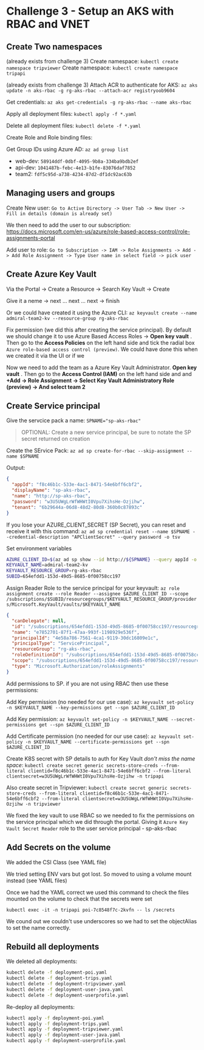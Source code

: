 # Challenge 3 - Setup an AKS with RBAC and VNET

## Create Two namespaces

(already exists from challenge 3) Create namespace: `kubectl create namespace tripviewer`
Create namespace: `kubectl create namespace tripapi`

(already exists from challenge 3) Attach ACR to authenticate for AKS: `az aks update -n aks-rbac -g rg-aks-rbac --attach-acr registryoob9604`

Get credentials: `az aks get-credentials -g rg-aks-rbac --name aks-rbac`

Apply all deployment files: `kubectl apply -f *.yaml`

Delete all deployment files: `kubectl delete -f *.yaml`

Create Role and Role binding files:

Get Group IDs using Azure AD: `az ad group list`

* web-dev: `58914ddf-0dbf-4095-9b8a-334ba9bdb2ef`
* api-dev: `1041487b-febc-4e13-b1fe-83076daf7852`
* team2: `fdf5c95d-a738-4234-87d2-df1dc92ac63b`

## Managing users and groups

Create New user: `Go to Active Directory -> User Tab -> New User -> Fill in details (domain is already set)`

We then need to add the user to our subscription: https://docs.microsoft.com/en-us/azure/role-based-access-control/role-assignments-portal

Add user to role: `Go to Subscription -> IAM -> Role Assignments -> Add -> Add Role Assignment -> Type User name in select field -> pick user`

## Create Azure Key Vault

Via the Portal -> Create a Resource -> Search Key Vault -> Create

Give it a neme -> next ... next ... next -> finish

Or we could have created it using the Azure CLI: `az keyvault create --name admiral-team2-kv --resource-group rg-aks-rbac`

Fix permission (we did this after creating the service principal). By default we should change it to use Azure Based Access Roles -> __Open key vault__ . Then go to the __Access Policies__ on the left hand side and tick the radial box `Azure role-based access control (preview)`. We could have done this when we created it via the UI or if we

Now we need to add the team as a Azure Key Vault Administrator. __Open key vault__ . Then go to the __Access Control (IAM)__ on the left hand side and and __+Add -> Role Assignment -> Select Key Vault Administratory Role (preview) -> And select team 2__

## Create Service principal

Give the servcice pack a name: `SPNAME="sp-aks-rbac"`

> OPTIONAL: Create a new service principal, be sure to notate the SP secret returned on creation

Create the SErvice Pack: `az ad sp create-for-rbac --skip-assignment --name $SPNAME`

Output:

```json
{
  "appId": "f8c46b1c-533e-4ac1-8471-54e6bff6cbf2",
  "displayName": "sp-aks-rbac",
  "name": "http://sp-aks-rbac",
  "password": "w3U5UWgLrWfWHWtI0Vpu7XihsHe-Ozjihw",
  "tenant": "6b29644a-06d8-48d2-80d8-360b0c87893c"
}
```

If you lose your AZURE_CLIENT_SECRET (SP Secret), you can reset and receive it with this command: `az ad sp credential reset --name $SPNAME --credential-description "APClientSecret" --query password -o tsv`

Set environment variables

```bash
AZURE_CLIENT_ID=$(az ad sp show --id http://${SPNAME} --query appId -o tsv)
KEYVAULT_NAME=admiral-team2-kv
KEYVAULT_RESOURCE_GROUP=rg-aks-rbac
SUBID=654efdd1-153d-49d5-8685-0f00758cc197
```

Assign Reader Role to the service principal for your keyvault: `az role assignment create --role Reader --assignee $AZURE_CLIENT_ID --scope /subscriptions/$SUBID/resourcegroups/$KEYVAULT_RESOURCE_GROUP/providers/Microsoft.KeyVault/vaults/$KEYVAULT_NAME`

```json
{
  "canDelegate": null,
  "id": "/subscriptions/654efdd1-153d-49d5-8685-0f00758cc197/resourcegroups/rg-aks-rbac/providers/Microsoft.KeyVault/vaults/admiral-team2-kv/providers/Microsoft.Authorization/roleAssignments/e7852701-87f1-47aa-993f-1198929e536f",
  "name": "e7852701-87f1-47aa-993f-1198929e536f",
  "principalId": "4e58a786-7561-4ca1-9119-30dc16809e1c",
  "principalType": "ServicePrincipal",
  "resourceGroup": "rg-aks-rbac",
  "roleDefinitionId": "/subscriptions/654efdd1-153d-49d5-8685-0f00758cc197/providers/Microsoft.Authorization/roleDefinitions/acdd72a7-3385-48ef-bd42-f606fba81ae7",
  "scope": "/subscriptions/654efdd1-153d-49d5-8685-0f00758cc197/resourcegroups/rg-aks-rbac/providers/Microsoft.KeyVault/vaults/admiral-team2-kv",
  "type": "Microsoft.Authorization/roleAssignments"
}
```

Add permissions to SP. if you are not using RBAC then use these permissions:

Add Key permission (no needed for our use case): `az keyvault set-policy -n $KEYVAULT_NAME --key-permissions get --spn $AZURE_CLIENT_ID`

Add Key permission: `az keyvault set-policy -n $KEYVAULT_NAME --secret-permissions get --spn $AZURE_CLIENT_ID`

Add Certificate permission (no needed for our use case): `az keyvault set-policy -n $KEYVAULT_NAME --certificate-permissions get --spn $AZURE_CLIENT_ID`

Create K8S secret with SP details to auth for Key Vault _don't miss the name space_: `kubectl create secret generic secrets-store-creds --from-literal clientid=f8c46b1c-533e-4ac1-8471-54e6bff6cbf2 --from-literal clientsecret=w3U5UWgLrWfWHWtI0Vpu7XihsHe-Ozjihw -n tripapi`

Also create secret in Tripviewer: `kubectl create secret generic secrets-store-creds --from-literal clientid=f8c46b1c-533e-4ac1-8471-54e6bff6cbf2 --from-literal clientsecret=w3U5UWgLrWfWHWtI0Vpu7XihsHe-Ozjihw -n tripviewer`

We fixed the key vault to use RBAC so we needed to fix the permissions on the service principal which we did through the portal. Giving it `Azure Key Vault Secret Reader` role to the user service principal - sp-aks-rbac

## Add Secrets on the volume

We added the CSI Class (see YAML file)

We tried setting ENV vars but got lost. So moved to using a volume mount instead (see YAML files)

Once we had the YAML correct we used this command to check the files mounted on the volume to check that the secrets were set

`kubectl exec -it -n tripapi poi-7c8548f7c-2kvfn -- ls /secrets`

We cound out we couldn't use underscores so we had to set the objectAlias to set the name correctly.

## Rebuild all deployments

We deleted all deployments:

```bash
kubectl delete -f deployment-poi.yaml
kubectl delete -f deployment-trips.yaml
kubectl delete -f deployment-tripviewer.yaml
kubectl delete -f deployment-user-java.yaml
kubectl delete -f deployment-userprofile.yaml
```

Re-deploy all deployments:

```bash
kubectl apply -f deployment-poi.yaml
kubectl apply -f deployment-trips.yaml
kubectl apply -f deployment-tripviewer.yaml
kubectl apply -f deployment-user-java.yaml
kubectl apply -f deployment-userprofile.yaml
```
